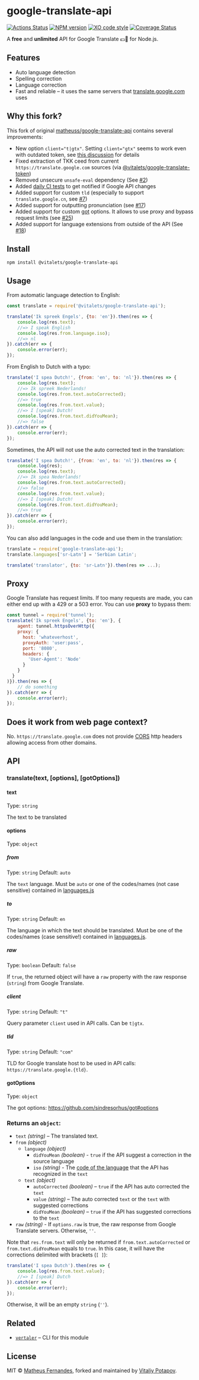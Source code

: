 # google-translate-api
[![Actions Status](https://github.com/vitalets/google-translate-api/workflows/autotests/badge.svg)](https://github.com/vitalets/google-translate-api/actions)
[![NPM version](https://img.shields.io/npm/v/@vitalets/google-translate-api.svg)](https://www.npmjs.com/package/@vitalets/google-translate-api)
[![XO code style](https://img.shields.io/badge/code_style-XO-5ed9c7.svg)](https://github.com/sindresorhus/xo)
[![Coverage Status](https://coveralls.io/repos/github/vitalets/google-translate-api/badge.svg?branch=master)](https://coveralls.io/github/vitalets/google-translate-api?branch=master)

A **free** and **unlimited** API for Google Translate :dollar::no_entry_sign: for Node.js.

## Features 

- Auto language detection
- Spelling correction
- Language correction 
- Fast and reliable – it uses the same servers that [translate.google.com](https://translate.google.com) uses

## Why this fork?
This fork of original [matheuss/google-translate-api](https://github.com/matheuss/google-translate-api) contains several improvements:

- New option `client="t|gtx"`. Setting `client="gtx"` seems to work even with outdated token, see [this discussion](https://github.com/matheuss/google-translate-api/issues/79#issuecomment-425679193) for details
- Fixed extraction of TKK ceed from current `https://translate.google.com` sources (via [@vitalets/google-translate-token](https://github.com/vitalets/google-translate-token))
- Removed unsecure `unsafe-eval` dependency (See [#2](https://github.com/vitalets/google-translate-api/pull/2))
- Added [daily CI tests](https://travis-ci.org/vitalets/google-translate-api/builds) to get notified if Google API changes
- Added support for custom `tld` (especially to support `translate.google.cn`, see [#7](https://github.com/vitalets/google-translate-api/pull/7))
- Added support for outputting pronunciation (see [#17](https://github.com/vitalets/google-translate-api/pull/17))
- Added support for custom [got](https://github.com/sindresorhus/got) options. It allows to use proxy and bypass request limits (see [#25](https://github.com/vitalets/google-translate-api/pull/25))
- Added support for language extensions from outside of the API (See [#18](https://github.com/vitalets/google-translate-api/pull/18))

## Install 

```
npm install @vitalets/google-translate-api
```

## Usage

From automatic language detection to English:

```js
const translate = require('@vitalets/google-translate-api');

translate('Ik spreek Engels', {to: 'en'}).then(res => {
    console.log(res.text);
    //=> I speak English
    console.log(res.from.language.iso);
    //=> nl
}).catch(err => {
    console.error(err);
});
```

From English to Dutch with a typo:

```js
translate('I spea Dutch!', {from: 'en', to: 'nl'}).then(res => {
    console.log(res.text);
    //=> Ik spreek Nederlands!
    console.log(res.from.text.autoCorrected);
    //=> true
    console.log(res.from.text.value);
    //=> I [speak] Dutch!
    console.log(res.from.text.didYouMean);
    //=> false
}).catch(err => {
    console.error(err);
});
```

Sometimes, the API will not use the auto corrected text in the translation:

```js
translate('I spea Dutch!', {from: 'en', to: 'nl'}).then(res => {
    console.log(res);
    console.log(res.text);
    //=> Ik spea Nederlands!
    console.log(res.from.text.autoCorrected);
    //=> false
    console.log(res.from.text.value);
    //=> I [speak] Dutch!
    console.log(res.from.text.didYouMean);
    //=> true
}).catch(err => {
    console.error(err);
});
```

You can also add languages in the code and use them in the translation:

``` js
translate = require('google-translate-api');
translate.languages['sr-Latn'] = 'Serbian Latin';

translate('translator', {to: 'sr-Latn'}).then(res => ...);
```

## Proxy
Google Translate has request limits. If too many requests are made, you can either end up with a 429 or a 503 error.
You can use **proxy** to bypass them:
```js
const tunnel = require('tunnel');
translate('Ik spreek Engels', {to: 'en'}, {
    agent: tunnel.httpsOverHttp({
    proxy: { 
      host: 'whateverhost',
      proxyAuth: 'user:pass',
      port: '8080',
      headers: {
        'User-Agent': 'Node'
      }
    }
  }
)}).then(res => {
    // do something
}).catch(err => {
    console.error(err);
});
```

## Does it work from web page context?
No. `https://translate.google.com` does not provide [CORS](https://developer.mozilla.org/en-US/docs/Web/HTTP/CORS) http headers allowing access from other domains.

## API

### translate(text, [options], [gotOptions])

#### text

Type: `string`

The text to be translated

#### options

Type: `object`

##### from
Type: `string` Default: `auto`

The `text` language. Must be `auto` or one of the codes/names (not case sensitive) contained in [languages.js](https://github.com/vitalets/google-translate-api/blob/master/languages.js)

##### to
Type: `string` Default: `en`

The language in which the text should be translated. Must be one of the codes/names (case sensitive!) contained in [languages.js](https://github.com/vitalets/google-translate-api/blob/master/languages.js).

##### raw
Type: `boolean` Default: `false`

If `true`, the returned object will have a `raw` property with the raw response (`string`) from Google Translate.

##### client
Type: `string` Default: `"t"`

Query parameter `client` used in API calls. Can be `t|gtx`.

##### tld
Type: `string` Default: `"com"`

TLD for Google translate host to be used in API calls: `https://translate.google.{tld}`.

#### gotOptions
Type: `object`

The got options: https://github.com/sindresorhus/got#options

### Returns an `object`:
- `text` *(string)* – The translated text.
- `from` *(object)*
  - `language` *(object)*
    - `didYouMean` *(boolean)* - `true` if the API suggest a correction in the source language
    - `iso` *(string)* - The [code of the language](https://github.com/vitalets/google-translate-api/blob/master/languages.js) that the API has recognized in the `text`
  - `text` *(object)*
    - `autoCorrected` *(boolean)* – `true` if the API has auto corrected the `text`
    - `value` *(string)* – The auto corrected `text` or the `text` with suggested corrections
    - `didYouMean` *(boolean)* – `true` if the API has suggested corrections to the `text`
- `raw` *(string)* - If `options.raw` is true, the raw response from Google Translate servers. Otherwise, `''`.

Note that `res.from.text` will only be returned if `from.text.autoCorrected` or `from.text.didYouMean` equals to `true`. In this case, it will have the corrections delimited with brackets (`[ ]`):

```js
translate('I spea Dutch').then(res => {
    console.log(res.from.text.value);
    //=> I [speak] Dutch
}).catch(err => {
    console.error(err);
});
```
Otherwise, it will be an empty `string` (`''`).

## Related

- [`vertaler`](https://github.com/matheuss/vertaler) – CLI for this module

## License

MIT © [Matheus Fernandes](http://matheus.top), forked and maintained by [Vitaliy Potapov](https://github.com/vitalets).
